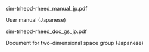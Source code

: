 
sim-trhepd-rheed_manual_jp.pdf

User manual (Japanese)

sim-trhepd-rheed_doc_gs_jp.pdf

Document for two-dimensional space group (Japanese)

